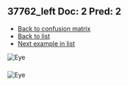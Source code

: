 ## 37762_left Doc: 2 Pred: 2
- [Back to confusion matrix](https://github.com/juliandewit/kaggle_retinopathy/blob/master/matrix.md)
- [Back to list](https://github.com/juliandewit/kaggle_retinopathy/blob/master/lists/22/list.md)
- [Next example in list](https://github.com/juliandewit/kaggle_retinopathy/blob/master/lists/22/37/37771_left.md)

![Eye](https://retinopaty.blob.core.windows.net/size1024/37762_left_2.jpeg)

### 

![Eye]()
